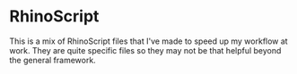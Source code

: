 # RhinoScript

This is a mix of RhinoScript files that I've made to speed up my workflow at work. They are quite specific files so they may not be that helpful beyond the general framework.
